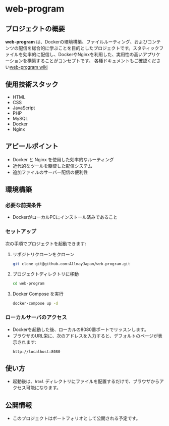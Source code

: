 # web-program

## プロジェクトの概要
**web-program** は、Dockerの環境構築、ファイルルーティング、およびコンテンツの配信を総合的に学ぶことを目的としたプロジェクトです。スタティックファイルを効率的に配信し、DockerやNginxを利用した、実用性の高いアプリケーションを構築することがコンセプトです。
各種ドキュメントもご確認ください[web-program wiki](https://github.com/AllmayJapan/web-program/wiki)

## 使用技術スタック
- HTML
- CSS
- JavaScript
- PHP
- MySQL
- Docker
- Nginx

## アピールポイント
- Docker と Nginx を使用した効率的なルーティング
- 近代的なツールを駆使した配信システム
- 追加ファイルのサーバー配信の便利性

## 環境構築

### 必要な前提条件
- DockerがローカルPCにインストール済みであること

### セットアップ
次の手順でプロジェクトを起動できます:
1. リポジトリクローンをクローン
   ```bash
   git clone git@github.com:AllmayJapan/web-program.git
   ```
2. プロジェクトディレクトリに移動
   ```bash
   cd web-program
   ```
3. Docker Compose を実行
   ```bash
   docker-compose up -d
   ```

### ローカルサーバのアクセス
- Dockerを起動した後、ローカルの8080番ポートでリッスンします。
- ブラウザのURL栄に、次のアドレスを入力すると、デフォルトのページが表示されます:
  ```plaintext
  http://localhost:8080
  ```

## 使い方
- 起動後は、`html` ディレクトリにファイルを配置するだけで、ブラウザからアクセス可能になります。

## 公開情報
- このプロジェクトはポートフォリオとして公開される予定です。


